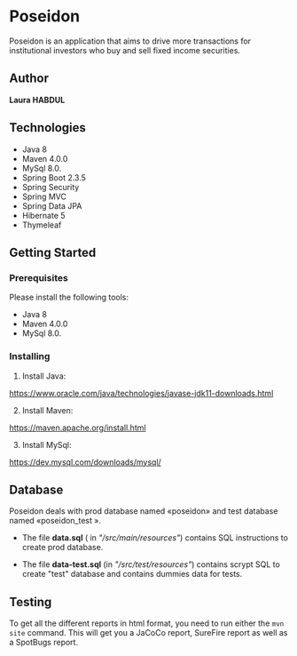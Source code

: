 # Poseidon

Poseidon is an application that aims to drive more transactions for institutional investors who buy and sell 
fixed income securities.

## Author

**Laura HABDUL**

## Technologies
 - Java 8
 - Maven 4.0.0 
 - MySql 8.0.
 - Spring Boot 2.3.5
 - Spring Security
 - Spring MVC
 - Spring Data JPA
 - Hibernate 5
 - Thymeleaf

## Getting Started
### Prerequisites

Please install the following tools:

 - Java 8
 - Maven 4.0.0 
 - MySql 8.0.

### Installing 

1. Install Java:

https://www.oracle.com/java/technologies/javase-jdk11-downloads.html

2. Install Maven:

https://maven.apache.org/install.html

3. Install MySql:

https://dev.mysql.com/downloads/mysql/

## Database

Poseidon deals with prod database named «poseidon» and test database named «poseidon_test ».

- The file **data.sql** ( in *"/src/main/resources"*) contains SQL instructions to create prod database.

- The file **data-test.sql** (in *"/src/test/resources"*) contains scrypt SQL to create "test" database and contains dummies data for tests.

## Testing

To get all the different reports in html format, you need to run either the `mvn site` command.
 This will get you a JaCoCo report, SureFire report as well as a SpotBugs report.
